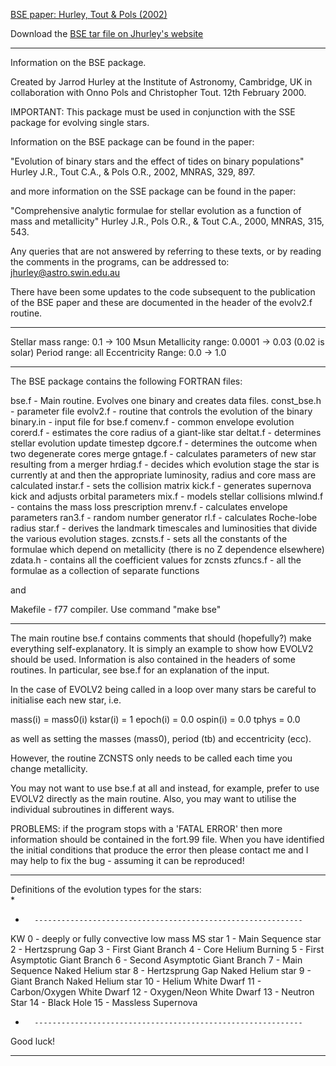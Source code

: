 [BSE paper: Hurley, Tout & Pols (2002)](https://ui.adsabs.harvard.edu/abs/2002MNRAS.329..897H/abstract)

Download the [BSE tar file on Jhurley's website](https://astronomy.swin.edu.au/~jhurley/bsedload.html)

************************************************************************

Information on the BSE package. 

Created by Jarrod Hurley at the Institute of Astronomy, Cambridge, UK 
in collaboration with Onno Pols and Christopher Tout. 
12th February 2000. 

IMPORTANT: This package must be used in conjunction with the SSE 
           package for evolving single stars. 

Information on the BSE package can be found in the paper: 

"Evolution of binary stars and the effect of tides on binary 
 populations" 
 Hurley J.R., Tout C.A., & Pols O.R., 2002, MNRAS, 329, 897. 

and more information on the SSE package can be found in the paper: 

"Comprehensive analytic formulae for stellar evolution as a function 
 of mass and metallicity" 
 Hurley J.R., Pols O.R., & Tout C.A., 2000, MNRAS, 315, 543. 

Any queries that are not answered by referring to these texts, or by 
reading the comments in the programs, can be addressed to: 
  jhurley@astro.swin.edu.au  

There have been some updates to the code subsequent to the publication 
of the BSE paper and these are documented in the header of the evolv2.f 
routine. 

************************************************************************

Stellar mass range: 0.1 -> 100 Msun 
Metallicity range:  0.0001 -> 0.03 (0.02 is solar) 
Period range:       all 
Eccentricity Range: 0.0 -> 1.0

************************************************************************

The BSE package contains the following FORTRAN files: 

bse.f       - Main routine. Evolves one binary and creates data files. 
const_bse.h - parameter file 
evolv2.f    - routine that controls the evolution of the binary 
binary.in   - input file for bse.f 
comenv.f    - common envelope evolution
corerd.f    - estimates the core radius of a giant-like star
deltat.f    - determines stellar evolution update timestep 
dgcore.f    - determines the outcome when two degenerate cores merge 
gntage.f    - calculates parameters of new star resulting from a merger 
hrdiag.f    - decides which evolution stage the star is
              currently at and then the appropriate luminosity, radius
              and core mass are calculated 
instar.f    - sets the collision matrix
kick.f      - generates supernova kick and adjusts orbital parameters 
mix.f       - models stellar collisions
mlwind.f    - contains the mass loss prescription 
mrenv.f     - calculates envelope parameters
ran3.f      - random number generator
rl.f        - calculates Roche-lobe radius 
star.f      - derives the landmark timescales and luminosities 
              that divide the various evolution stages. 
zcnsts.f    - sets all the constants of the formulae which depend on 
              metallicity (there is no Z dependence elsewhere) 
zdata.h     - contains all the coefficient values for zcnsts 
zfuncs.f    - all the formulae as a collection of separate functions 

and 

Makefile  - f77 compiler. Use command "make bse"

************************************************************************

The main routine bse.f contains comments that should (hopefully?)
make everything self-explanatory. It is simply an example to show how 
EVOLV2 should be used. 
Information is also contained in the headers of some routines. In particular, 
see bse.f for an explanation of the input.  

In the case of EVOLV2 being called in a loop over many stars 
be careful to initialise each new star, i.e. 

mass(i) = mass0(i)
kstar(i) = 1
epoch(i) = 0.0
ospin(i) = 0.0
tphys = 0.0 

as well as setting the masses (mass0), period (tb) and eccentricity (ecc). 

However, the routine ZCNSTS only needs to be called each time you change
metallicity.

You may not want to use bse.f at all and instead, for example, prefer to use 
EVOLV2 directly as the main routine. 
Also, you may want to utilise the individual subroutines in different ways. 

PROBLEMS: if the program stops with a 'FATAL ERROR' then more information 
          should be contained in the fort.99 file. When you have 
          identified the initial conditions that produce the error then 
          please contact me and I may help to fix the bug - assuming it 
          can be reproduced! 

************************************************************************

Definitions of the evolution types for the stars:  
*
*       ------------------------------------------------------------
 KW
              0 - deeply or fully convective low mass MS star
              1 - Main Sequence star
              2 - Hertzsprung Gap
              3 - First Giant Branch
              4 - Core Helium Burning
              5 - First Asymptotic Giant Branch
              6 - Second Asymptotic Giant Branch
              7 - Main Sequence Naked Helium star
              8 - Hertzsprung Gap Naked Helium star
              9 - Giant Branch Naked Helium star
             10 - Helium White Dwarf
             11 - Carbon/Oxygen White Dwarf
             12 - Oxygen/Neon White Dwarf
             13 - Neutron Star
             14 - Black Hole
             15 - Massless Supernova
*       ------------------------------------------------------------

Good luck!

************************************************************************
